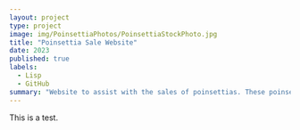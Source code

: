 ```yaml
---
layout: project
type: project
image: img/PoinsettiaPhotos/PoinsettiaStockPhoto.jpg
title: "Poinsettia Sale Website"
date: 2023
published: true
labels:
  - Lisp
  - GitHub
summary: "Website to assist with the sales of poinsettias. These poinsettias are used by the University of Hawaii's horticulture courses and are sold by the Horticulture Club."
---
```


This is a test.
